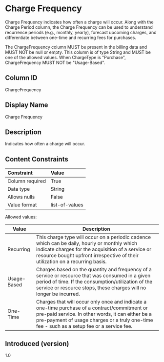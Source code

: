 # Charge Frequency

Charge Frequency indicates how often a charge will occur. Along with the Charge Period column, the Charge Frequency can be used to understand recurrence periods (e.g., monthly, yearly), forecast upcoming charges, and differentiate between one-time and recurring fees for purchases.

The ChargeFrequency column MUST be present in the billing data and MUST NOT be null or empty. This column is of type String and MUST be one of the allowed values. When ChargeType is "Purchase", ChargeFrequency MUST NOT be "Usage-Based".

## Column ID

ChargeFrequency

## Display Name

Charge Frequency

## Description

Indicates how often a charge will occur.

## Content Constraints

| Constraint      | Value                                    |
| :-------------- | :--------------------------------------- |
| Column required | True                                     |
| Data type       | String                                   |
| Allows nulls    | False                                    |
| Value format    | list-of-values                           |

Allowed values:

| Value       | Description                                                                                                                                                                                                                                      |
| ----------- | ------------------------------------------------------------------------------------------------------------------------------------------------------------------------------------------------------------------------------------------------ |
| Recurring   | This charge type will occur on a periodic cadence which can be daily, hourly or monthly which indicate charges for the acquisition of a service or resource bought upfront irrespective of their utilization on a recurring basis.               |
| Usage-Based | Charges based on the quantity and frequency of a service or resource that was consumed in a given period of time. If the consumption/utilization of the service or resource stops, these charges will no longer be incurred.                     |
| One-Time    | Charges that will occur only once and indicate a one-time purchase of a contract/commitment or pre-paid service. In other words, it can either be a pre-payment of usage charges or a truly one-time fee - such as a setup fee or a service fee. |                                       

## Introduced (version)

1.0
